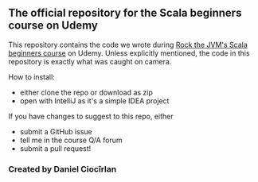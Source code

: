 
## The official repository for the Scala beginners course on Udemy

This repository contains the code we wrote during  [Rock the JVM's Scala beginners course](https://www.udemy.com/rock-the-jvm-scala-for-beginners) on Udemy. Unless explicitly mentioned, the code in this repository is exactly what was caught on camera.

How to install:
- either clone the repo or download as zip
- open with IntelliJ as it's a simple IDEA project

If you have changes to suggest to this repo, either
- submit a GitHub issue
- tell me in the course Q/A forum
- submit a pull request!

### Created by Daniel Ciocîrlan
